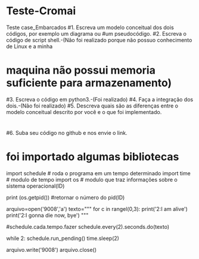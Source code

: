 # Teste-Cromai
Teste case_Embarcados
#1. Escreva um modelo conceitual dos dois códigos, por exemplo um diagrama ou
#um pseudocódigo.
#2. Escreva o código de script shell.-(Não foi realizado porque não possuo conhecimento de Linux e a minha
# maquina não possui memoria suficiente para armazenamento)
#3. Escreva o código em python3.-(Foi realizado)
#4. Faça a integração dos dois.-(Não foi realizado)
#5. Descreva quais são as diferenças entre o modelo conceitual descrito por você e o que foi implementado.
#
#6. Suba seu código no github e nos envie o link.

# foi importado algumas bibliotecas 

import schedule # roda o programa em um tempo determinado
import time     # modulo de tempo
import os       # modulo que traz informações sobre o sistema operacional(ID)

print (os.getpid()) #retornar o número do pid(ID)

arquivo=open('9008','a')
texto="""
for c in rangel(0,3):
	print('2:I am alive')
print('2:I gonna die now, bye')
"""

#schedule.cada.tempo.fazer
schedule.every(2).seconds.do(texto)

while 2:
	schedule.run_pending()
	time.sleep(2)

arquivo.write('9008')
arquivo.close()
